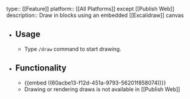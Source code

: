 type:: [[Feature]]
platform:: [[All Platforms]] except [[Publish Web]]
description:: Draw in blocks using an embedded [[Excalidraw]] canvas

- ## Usage
	- Type `/draw` command to start drawing.
- ## Functionality
	- {{embed ((60acbe13-f12d-451a-9793-56201f858074))}}
	- Drawing or rendering draws is not available in [[Publish Web]]